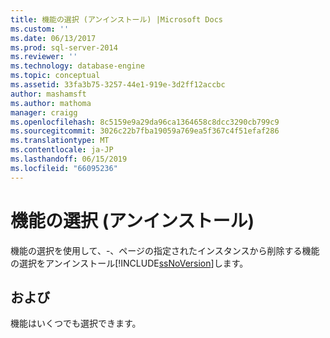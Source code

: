 ```yaml
---
title: 機能の選択 (アンインストール) |Microsoft Docs
ms.custom: ''
ms.date: 06/13/2017
ms.prod: sql-server-2014
ms.reviewer: ''
ms.technology: database-engine
ms.topic: conceptual
ms.assetid: 33fa3b75-3257-44e1-919e-3d2ff12accbc
author: mashamsft
ms.author: mathoma
manager: craigg
ms.openlocfilehash: 8c5159e9a29da96ca1364658c8dcc3290cb799c9
ms.sourcegitcommit: 3026c22b7fba19059a769ea5f367c4f51efaf286
ms.translationtype: MT
ms.contentlocale: ja-JP
ms.lasthandoff: 06/15/2019
ms.locfileid: "66095236"
---
```

# <a name="feature-selection-uninstall"></a>機能の選択 (アンインストール)
  機能の選択を使用して、-、ページの指定されたインスタンスから削除する機能の選択をアンインストール[!INCLUDE[ssNoVersion](../../includes/ssnoversion-md.md)]します。  
  
## <a name="options"></a>および  
 機能はいくつでも選択できます。  
  
  
